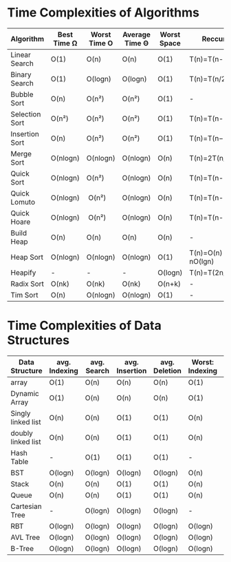 # Time Complexities of Algorithms

| Algorithm      | Best Time Ω | Worst Time O | Average Time Θ | Worst Space | Reccursion          |
| -------------- | ----------- | ------------ | -------------- | ----------- | ------------------- |
| Linear Search  | O(1)        | O(n)         | O(n)           | O(1)        | T(n)=T(n-1) + B     |
| Binary Search  | O(1)        | O(logn)      | O(logn)        | O(1)        | T(n)=T(n/2)+1       |
| Bubble Sort    | O(n)        | O(n²)        | O(n²)          | O(1)        |          -          |
| Selection Sort | O(n²)       | O(n²)        | O(n²)          | O(1)        | T(n)=T(n-1) -1      |
| Insertion Sort | O(n)        | O(n²)        | O(n²)          | O(1)        | T(n)=T(n−1)+n       |
| Merge Sort     | O(nlogn)    | O(nlogn)     | O(nlogn)       | O(n)        | T(n)=2T(n/2)+n      |
| Quick Sort     | O(nlogn)    | O(n²)        | O(nlogn)       | O(n)        | T(n)=T(n-1)+O(n)    |
| Quick Lomuto   | O(nlogn)    |  O(n²)       | O(nlogn)       | O(n)        | T(n)=T(n-1)+O(n)    |
| Quick Hoare    | O(nlogn)    |  O(n²)       | O(nlogn)       | O(n)        | T(n)=T(n-1)+O(n)    |
| Build Heap     | O(n)        | O(n)         | O(n)           | O(n)        |          -          |
| Heap Sort      | O(nlogn)    | O(nlogn)     | O(nlogn)       | O(1)        | T(n)=O(n) + nO(lgn) |
| Heapify        |      -      |       -      |        -       | O(logn)     | T(n)=T(2n/3)+O(1)   |
| Radix Sort     | O(nk)       | O(nk)        | O(nk)          | O(n+k)      |          -          |
| Tim Sort       | O(n)        | O(nlogn)     | O(nlogn)       | O(1)        |          -          |

# Time Complexities of Data Structures

| Data Structure     | avg. Indexing | avg. Search | avg. Insertion | avg. Deletion | Worst: Indexing | Worst: Search | Worst: Insertion | Worst: Deletion | Worst: Space |
| ------------------ | ------------- | ----------- | -------------- | ------------- | --------------- | ------------- | ---------------- | --------------- | ------------ |
| array              | O(1)          | O(n)        | O(n)           | O(n)          | O(1)            | O(n)          | O(n)             | O(n)            | O(n)         |
| Dynamic Array      | O(1)          | O(n)        | O(n)           | O(n)          | O(1)            | O(n)          | O(n)             | O(n)            | O(n)         |
| Singly linked list | O(n)          | O(n)        | O(1)           | O(1)          | O(n)            | O(n)          | O(1)             | O(1)            | O(n)         |
| doubly linked list | O(n)          | O(n)        | O(1)           | O(1)          | O(n)            | O(n)          | O(1)             | O(1)            | O(n)         |
| Hash Table         | -             | O(1)        | O(1)           | O(1)          | -               | O(n)          | O(n)             | O(n)            | O(n)         |
| BST                | O(logn)       | O(logn)     | O(logn)        | O(logn)       | O(n)            | O(n)          | O(n)             | O(n)            | O(n)         |
| Stack              | O(n)          | O(n)        | O(1)           | O(1)          | O(n)            | O(n)          | O(1)             | O(1)            | O(n)         |
| Queue              | O(n)          | O(n)        | O(1)           | O(1)          | O(n)            | O(n)          | O(1)             | O(1)            | O(n)         |
| Cartesian Tree     | -             | O(logn)     | O(logn)        | O(logn)       | -               | O(n)          | O(n)             | O(n)            | O(n)         |
| RBT                | O(logn)       | O(logn)     | O(logn)        | O(logn)       | O(logn)         | O(logn)       | O(logn)          | O(logn)         | O(n)         |
| AVL Tree           | O(logn)       | O(logn)     | O(logn)        | O(logn)       | O(logn)         | O(logn)       | O(logn)          | O(logn)         | O(n)         |
| B-Tree             | O(logn)       | O(logn)     | O(logn)        | O(logn)       | O(logn)         | O(logn)       | O(logn)          | O(logn)         | O(n)         |
